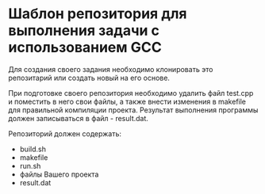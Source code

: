 # Шаблон репозитория для выполнения задачи с использованием GCC

Для создания своего задания необходимо клонировать это репозитарий или создать новый на его основе.

При подготовке своего репозитория необходимо удалить файл test.cpp и поместить в него свои файлы, а также внести изменения в makefile для правильной компиляции проекта.
Результат выполнения программы должен записываться в файл - result.dat.

Репозиторий должен содержать:
* build.sh
* makefile
* run.sh
* файлы Вашего проекта
* result.dat